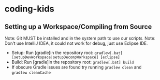 # coding-kids

## Setting up a Workspace/Compiling from Source
Note: Git MUST be installed and in the system path to use our scripts.
Note: Don't use IntelliJ IDEA, it could not work for debug, just use Eclipse IDE.
* Setup: Run [gradle]in the repository root: `gradlew[.bat] [setupDevWorkspace|setupDecompWorkspace] [eclipse]`
* Build: Run [gradle]in the repository root: `gradlew[.bat] build`
* If obscure Gradle issues are found try running `gradlew clean` and `gradlew cleanCache`